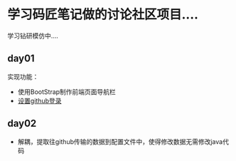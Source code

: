 # 学习码匠笔记做的讨论社区项目....

学习钻研模仿中....

## day01
实现功能：
* 使用BootStrap制作前端页面导航栏
* [设置github登录](https://www.jianshu.com/p/ccb1a0ae2ce7)

## day02
* 解耦，提取往github传输的数据到配置文件中，使得修改数据无需修改java代码